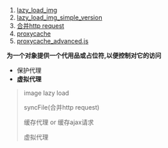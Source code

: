 1. [lazy_load_img](./lazy_load_img.js)
2. [lazy_load_img_simple_version](./lazy_load_img_simplify.js)
3. [合并http request](./proxySyncFile.js)
4. [proxycache](./proxycache.js)
5. [proxycache_advanced.js](./proxycache_advanced.js)


**为一个对象提供一个代用品或占位符,以便控制对它的访问**
- 保护代理
- **虚拟代理**
> image lazy load
>
> syncFile(合并http request)
>
> 缓存代理 or 缓存ajax请求
>
> 虚拟代理
